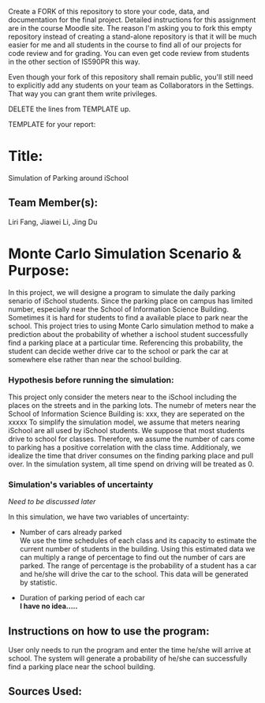 Create a FORK of this repository to store your code, data, and documentation for the final project. Detailed instructions for this assignment are in the course Moodle site.  The reason I'm asking you to fork this empty repository instead of creating a stand-alone repository is that it will be much easier for me and all students in the course to find all of our projects for code review and for grading. You can even get code review from students in the other section of IS590PR this way.

Even though your fork of this repository shall remain public, you'll still need to explicitly add any students on your team as Collaborators in the Settings. That way you can grant them write privileges.

DELETE the lines from TEMPLATE up.

TEMPLATE for your report:

# Title: 
Simulation of Parking around iSchool

## Team Member(s):
Liri Fang, Jiawei Li, Jing Du

# Monte Carlo Simulation Scenario & Purpose:

In this project, we will designe a program to simulate the daily parking senario of iSchool students. Since the parking place on campus has limited number, especially near the School of Information Science Building. Sometimes it is hard for students to find a available place to park near the school. This project tries to using Monte Carlo simulation method to make a prediction about the probability of whether a ischool student successfully find a parking place at a particular time. Referencing this probability, the student can decide wether drive car to the school or park the car at somewhere else rather than near the school building.

### Hypothesis before running the simulation:

This project only consider the meters near to the iSchool including the places on the streets and in the parking lots. 
The numebr of meters near the School of Information Science Building is: xxx, they are seperated on the xxxxx
To simplify the simulation model, we assume that meters nearing iSchool are all used by iSchool students. We suppose that most students drive to school for classes. Therefore, we assume the number of cars come to parking has a positive correlation with the class time. 
Additionaly, we idealize the time that driver consumes on the finding parking place and pull over. In the simulation system, all time spend on driving will be treated as 0.

### Simulation's variables of uncertainty

*Need to be discussed later*

In this simulation, we have two variables of uncertainty:

* Number of cars already parked
<br>We use the time schedules of each class and its capacity to estimate the current number of students in the building. Using this estimated data we can multiply a range of percentage to find out the number of cars are parked.
The range of percentage is the probability of a student has a car and he/she will drive the car to the school. This data will be generated by statistic.

* Duration of parking period of each car
<br>**I have no idea.....**



## Instructions on how to use the program:

User only needs to run the program and enter the time he/she will arrive at school. The system will generate a probability of he/she can successfully find a parking place near the school building.


## Sources Used:


